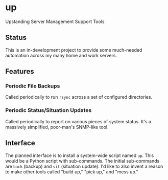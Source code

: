 up
==

Upstanding Server Management Support Tools

Status
------

This is an in-development project to provide some much-needed automation
across my many home and work servers.

Features
--------

### Periodic File Backups

Called periodically to run `rsync` across a set of configured directories.

### Periodic Status/Situation Updates

Called periodically to report on various pieces of system status.  It's a
massively simplified, poor-man's SNMP-like tool.

Interface
---------

The planned interface is to install a system-wide script named `up`.  This
would be a Python script with sub-commands.  The initial sub-commands are
`back` (backup) and `sit` (situation update).  I'd like to also invent a
reason to make other tools called "build up," "pick up," and "mess up."

